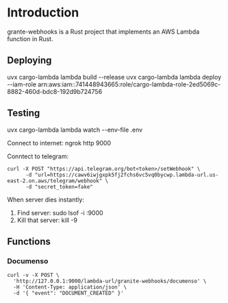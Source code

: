 # Introduction

grante-webhooks is a Rust project that implements an AWS Lambda function in Rust.

## Deploying

uvx cargo-lambda lambda build --release
uvx cargo-lambda lambda deploy --iam-role arn:aws:iam::741448943665:role/cargo-lambda-role-2ed5069c-8882-460d-bdc8-192d9b724756

## Testing

uvx cargo-lambda lambda watch --env-file .env

Connect to internet: ngrok http 9000

Conntect to telegram:

```
curl -X POST "https://api.telegram.org/bot<token>/setWebhook" \
      -d "url=https://cawv6iwjgxpk5fj2fchs6vc5vq0bycwp.lambda-url.us-east-2.on.aws/telegram/webhook" \
      -d "secret_token=fake"
```

When server dies instantly:

1. Find server: sudo lsof -i :9000
2. Kill that server: kill -9 <PID>

## Functions

### Documenso

```
curl -v -X POST \
  'http://127.0.0.1:9000/lambda-url/granite-webhooks/documenso' \
  -H 'Content-Type: application/json' \
  -d '{ "event": "DOCUMENT_CREATED" }'

```
